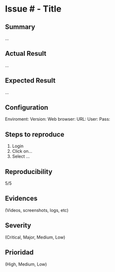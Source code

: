# Issue # - Title 

## Summary
...

## Actual Result
...

## Expected Result
...

## Configuration
Enviroment:
Version:
Web browser: 
URL: 
User: 
Pass: 

## Steps to reproduce
1. Login
2. Click on... 
3. Select ...

## Reproducibility
5/5

## Evidences 
(Videos, screenshots, logs, etc)

## Severity
(Critical, Major, Medium, Low)

## Prioridad 
(High, Medium, Low)